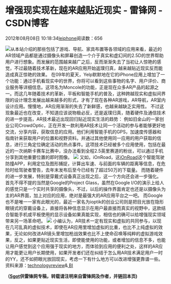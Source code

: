 
# 增强现实现在越来越贴近现实 - 雷锋网 - CSDN博客


2012年08月08日 10:18:34[leiphone](https://me.csdn.net/leiphone)阅读数：656


![](http://www.leiphone.com/wp-content/uploads/2012/08/ar-get-real.png)从本站介绍的那些包括了游戏、导航、家具布置等各领域的应用来看，最近的AR领域产品都是通过摄像头和屏幕创造一个介于真实和虚幻间的2.5D的世界帮助用户进行想象。而发展的范围越来越广之后，反而渐渐失去了当初让人惊艳的感觉，不过最随着技术革新，现在的AR应用开始返璞归真，越来越贴近现实反而能造成真正惊艳的效果。
在09年的夏天，Yelp默默地在它的iPhone应用上增加了一个功能：通过手机看现实中的世界，你将可以看到这些事物的名字、用户评价、商业服务等详细信息。这项名为Moncole的功能，正是现在众多AR产品的起源之一。而这几年随着技术的革新，平板和智能手机的普及，这种跨越现实和虚拟间界限的设计理念发展出越来越多的形式，才有了现在各种AR游戏，AR导航，AR室内设计应用。慢慢地，AR应用渐渐的失去了新鲜感，也越来越缺乏实用性。
不过这现象最近也在改变，不知道应该说物极必反，还是返璞归真，随着硬件及通信技术的进一步提高，AR技术最近出现回归贴近现实生活的趋势：
例如旧金山的一家创业公司CrowdOptic，正在开发一款利用AR技术让同一个活动的参与者能够更好地交流，分享内容，获取信息的应用。他们利用智能手机的GPS，加速度传感器和指南针来获取用户的位置和视野资料。并通过其他使用同一应用的用户获取的信息，进行三角定位确定活动的热点事件。这项技术已经被多个应用使用，包括在最近的一次纳斯卡赛车比赛中，没办法看到全程2.5英里赛道的粉丝，可以通过手机分享到其他重要位置的即时图像。
![](http://www.leiphone.com/wp-content/uploads/2012/08/f-1024-0.jpg)
又如，iOnRoad，这[iOnRoad](http://www.leiphone.com/ionroad.html)这个智能驾驶防撞APP，利用定位及图形捕捉，计算出车速、与前面的车辆的距离等信息，在危险时给驾驶者警告，去年末发布后至今已经有了超过50万的下载量。
而随着硬件的进一步发展，特别是穿戴式设备真正出现之后，这一个方向还会进一步强化。
首先不得不提的当然是Google的Project Glass，虽然在Google I/O的演示上给人的感觉只是一个实时共享的摄像头，不过，以后的操作界面肯定也还是以摄像头为主的AR界面，加上对应的应用，绝对是最强大的AR应用平台之一吧。
而Google也不是唯一一家有此眼光的，最近一家名为ioptik的创业公司则是把目光放在隐形眼镜式的穿戴设备上，直接将各种信息显示在用户最直接而真实的视野中，这款结合智能手机或平板使用的显示设备如果真能实现，相信也的确可以给增强现实领域带来另一场革命吧。
![](http://www.leiphone.com/wp-content/uploads/2012/08/innovega.png)
小编认为，AR技术一定有现实和虚拟的共同参与，以现在几可乱真的虚拟技术，即使在AR应用里增加虚拟的比重，也比不上纯虚拟的效果，无论如何改进AR镜头里增加枪战效果也比不上使命召唤等纯粹的虚拟游戏效果，反之，如果更贴近现实生活，即使能使用的功能，或者增加的信息不多，也能让用户感觉到这个应用强于现实的地方，而体验到应用的便利之处，这样的AR应用才能更让用户长期使用，如果开发者们还在纠结于怎么用AR技术满足用户一时的YY，还不如把眼光放回现实，考虑一下有什么地方可以改进增强更靠谱一些。
资料来源：[technologyreview](http://www.technologyreview.com/news/428654/augmented-reality-is-finally-getting-real/)&[ BI](http://www.businessinsider.com/ioptik-contact-lens-with-the-ceo-of-innovega-2012-7)

**（****[Sgot](http://www.leiphone.com/author/sgot)****供****雷锋网****专稿，转载请注明来自雷锋网及作者，并链回本页)**


